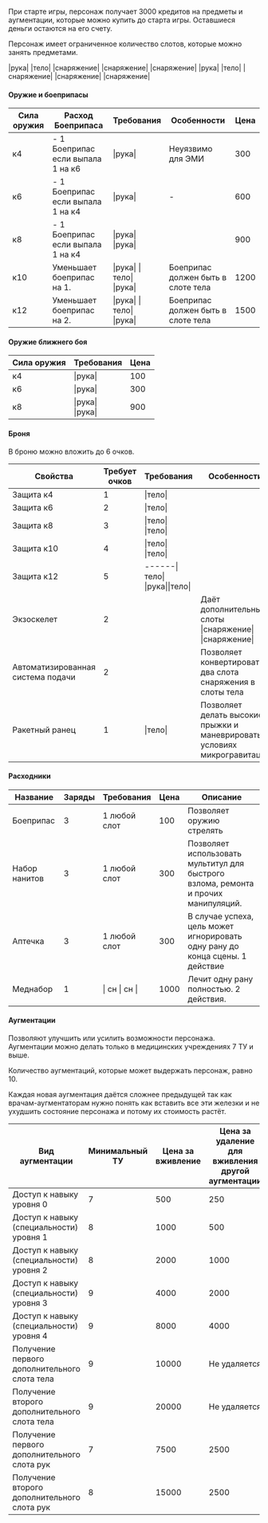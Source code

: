 При старте игры, персонаж получает 3000 кредитов на предметы и аугментации, которые можно купить до старта игры. Оставшиеся деньги остаются на его счету.

Персонаж имеет ограниченное количество слотов, которые можно занять предметами. 

|рука| |тело| |снаряжение| |снаряжение| |снаряжение|
|рука| |тело| |снаряжение| |снаряжение| |снаряжение|


#### Оружие и боеприпасы

| Сила оружия | Расход Боеприпаса                 | Требования                    | Особенности                        | Цена |
| ----------- | --------------------------------- | ----------------------------- | ---------------------------------- | ---- |
| к4          | - 1 Боеприпас если выпала 1 на к6 | \|рука\|                      | Неуязвимо для ЭМИ                  | 300  |
| к6          | - 1 Боеприпас если выпала 1 на к4 | \|рука\|                      | -                                  | 600  |
| к8          | - 1 Боеприпас если выпала 1 на к4 | \|рука\|<br>\|рука\|          |                                    | 900  |
| к10         | Уменьшает боеприпас на 1.         | \|рука\| \|тело\|<br>\|рука\| | Боеприпас должен быть в слоте тела | 1200 |
| к12         | Уменьшает боеприпас на 2.         | \|рука\| \|тело\|<br>\|рука\| | Боеприпас должен быть в слоте тела | 1500 |


#### Оружие ближнего боя

| Сила оружия | Требования           | Цена |
| ----------- | -------------------- | ---- |
| к4          | \|рука\|             | 100  |
| к6          | \|рука\|             | 300  |
| к8          | \|рука\|<br>\|рука\| | 900  |

#### Броня

В броню можно вложить до 6 очков.

| Свойства                          | Требует очков | Требования                         | Особенности                                                                | Цена |
| --------------------------------- | ------------- | ---------------------------------- | -------------------------------------------------------------------------- | ---- |
| Защита к4                         | 1             | \|тело\|                           |                                                                            | 300  |
| Защита к6                         | 2             | \|тело\|                           |                                                                            | 600  |
| Защита к8                         | 3             | \|тело\|<br>\|тело\|               |                                                                            | 1200 |
| Защита к10                        | 4             | \|тело\|<br>\|тело\|               |                                                                            | 2500 |
| Защита к12                        | 5             | ------\|тело\|<br>\|рука\|\|тело\| |                                                                            | 5000 |
| Экзоскелет                        | 2             |                                    | Даёт дополнительные слоты<br>\|снаряжение\|<br>\|снаряжение\|              | 1500 |
| Автоматизированная система подачи | 2             |                                    | Позволяет конвертировать два слота снаряжения в слоты тела                 | 1500 |
| Ракетный ранец                    | 1             | \|тело\|                           | Позволяет делать высокие прыжки и маневрировать в условиях микрогравитации | 500  |


#### Расходники

| Название      | Заряды | Требования     | Цена | Описание                                                                            |
| ------------- | ------ | -------------- | ---- | ----------------------------------------------------------------------------------- |
| Боеприпас     | 3      | 1 любой слот   | 100  | Позволяет оружию стрелять                                                           |
| Набор нанитов | 3      | 1 любой слот   | 300  | Позволяет использовать мультитул для быстрого взлома, ремонта и прочих манипуляций. |
| Аптечка       | 3      | 1 любой слот   | 300  | В случае успеха, цель может игнорировать одну рану до конца сцены. 1 действие       |
| Меднабор      | 1      | \| сн \| сн \| | 1000 | Лечит одну рану полностью. 2 действия.                                              |


#### Аугментации

Позволяют улучшить или усилить возможности персонажа.
Аугментации можно делать только в медицинских учреждениях 7 ТУ и выше.

Количество аугментаций, которые может выдержать персонаж, равно 10. 

Каждая новая аугментация даётся сложнее предыдущей так как врачам-аугментаторам нужно понять как вставить все эти железки и не ухудшить состояние персонажа и потому их стоимость растёт.

| Вид аугментации                              | Минимальный ТУ | Цена за вживление | Цена за удаление для вживления другой аугментации |
| -------------------------------------------- | -------------- | ----------------- | ------------------------------------------------- |
| Доступ к навыку уровня 0                     | 7              | 500               | 250                                               |
| Доступ к навыку (специальности) уровня 1     | 8              | 1000              | 500                                               |
| Доступ к навыку (специальности) уровня 2     | 8              | 2000              | 1000                                              |
| Доступ к навыку (специальности) уровня 3     | 9              | 4000              | 2000                                              |
| Доступ к навыку (специальности) уровня 4     | 9              | 8000              | 4000                                              |
| Получение первого дополнительного слота тела | 9              | 10000             | Не удаляется                                      |
| Получение второго дополнительного слота тела | 9              | 20000             | Не удаляется                                      |
| Получение первого дополнительного слота рук  | 7              | 7500              | 2500                                              |
| Получение второго дополнительного слота рук  | 8              | 15000             | 2500                                              |


####